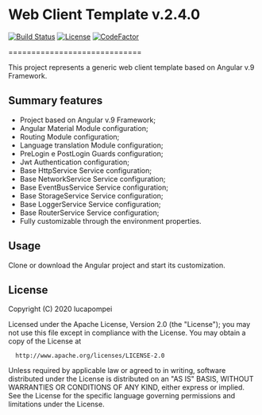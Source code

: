 # Web Client Template v.2.4.0

[![Build Status](https://travis-ci.org/lucapompei/WebClientTemplate.svg?branch=master)](https://travis-ci.org/lucapompei/WebClientTemplate)
[![License](https://img.shields.io/badge/License-Apache%202.0-blue.svg)](https://opensource.org/licenses/Apache-2.0)
[![CodeFactor](https://www.codefactor.io/repository/github/lucapompei/webclienttemplate/badge/master)](https://www.codefactor.io/repository/github/lucapompei/webclienttemplate/overview/master)

=============================

This project represents a generic web client template based on Angular v.9 Framework.


Summary features
-------

- Project based on Angular v.9 Framework;
- Angular Material Module configuration;
- Routing Module configuration;
- Language translation Module configuration;
- PreLogin e PostLogin Guards configuration;
- Jwt Authentication configuration;
- Base HttpService Service configuration;
- Base NetworkService Service configuration;
- Base EventBusService Service configuration;
- Base StorageService Service configuration;
- Base LoggerService Service configuration;
- Base RouterService Service configuration;
- Fully customizable through the environment properties.


Usage
-------

Clone or download the Angular project and start its customization.


License
-------

  Copyright (C) 2020 lucapompei
 
  Licensed under the Apache License, Version 2.0 (the "License");
  you may not use this file except in compliance with the License.
  You may obtain a copy of the License at
 
      http://www.apache.org/licenses/LICENSE-2.0
 
  Unless required by applicable law or agreed to in writing, software
  distributed under the License is distributed on an "AS IS" BASIS,
  WITHOUT WARRANTIES OR CONDITIONS OF ANY KIND, either express or implied.
  See the License for the specific language governing permissions and
  limitations under the License.
